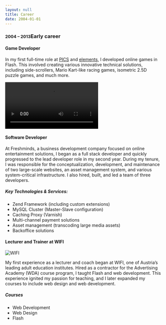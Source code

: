 ```yaml
---
layout: null
title: Career
date: 2004-01-01
---
```


### <small class="text-muted">2004 – 2013</small>Early career

#### Game Developer

In my first full-time role at [PICS](https://www.pics.co.at/) and
[elements](https://elements.at/), I developed online games in Flash. This
involved creating various innovative technical solutions, including
side-scrollers, Mario Kart-like racing games, isometric 2.5D puzzle games, and
much more.

<video class="videoplayer" playsinline controls>
  <source src="/assets/pages/home/aceofmace.mp4" type="video/mp4" />
</video>

#### Software Developer

At Freshminds, a business development company focused on online entertainment
solutions, I began as a full stack developer and quickly progressed to the lead
developer role in my second year. During my tenure, I was responsible for the
conceptualization, development, and maintenance of two large-scale websites, an
asset management system, and various system-critical infrastructure. I also
hired, built, and led a team of three developers.

##### Key Technologies & Services:

* Zend Framework (including custom extensions)
* MySQL Cluster (Master-Slave configuration)
* Caching Proxy (Varnish)
* Multi-channel payment solutions
* Asset management (transcoding large media assets)
* Backoffice solutions


#### Lecturer and Trainer at WIFI

<div class="w-full pt-2 flex items-center justify-center">
  <img class="inline-block" alt="WIFI" src="/assets/pages/home/wifi.jpg" />
</div>


My first experience as a lecturer and coach began at WIFI, one of Austria’s
leading adult education institutes. Hired as a contractor for the Advertising
Academy (WDA) course program, I taught Flash and web development. This
experience ignited my passion for teaching, and I later expanded my courses to
include web design and web development.

##### Courses

* Web Development
* Web Design
* Flash

